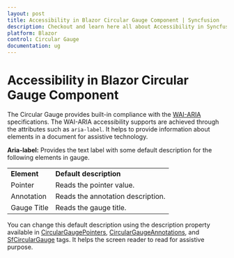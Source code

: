 ```yaml
---
layout: post
title: Accessibility in Blazor Circular Gauge Component | Syncfusion
description: Checkout and learn here all about Accessibility in Syncfusion Blazor Circular Gauge component and more.
platform: Blazor
control: Circular Gauge
documentation: ug
---
```



# Accessibility in Blazor Circular Gauge Component

The Circular Gauge provides built-in compliance with the [WAI-ARIA](https://www.w3.org/TR/wai-aria-practices/) specifications. The WAI-ARIA accessibility supports are achieved through the attributes such as `aria-label`. It helps to provide information about elements in a document for assistive technology.

**Aria-label:** Provides the text label with some default description for the following elements in gauge.

<!-- markdownlint-disable MD033 -->
<table>
<tr>
<td><b>Element</b></td>
<td><b>Default description</b></td>
</tr>
<tr>
<td>Pointer</td>
<td>Reads the pointer value.</td>
</tr>
<tr>
<td>Annotation</td>
<td>Reads the annotation description.</td>
</tr>
<tr>
<td>Gauge Title</td>
<td>Reads the gauge title.</td>
</tr>
</table>

 You can change this default description using the description property available in [CircularGaugePointers](https://help.syncfusion.com/cr/aspnetcore-blazor/Syncfusion.Blazor.CircularGauge.CircularGaugePointers.html), [CircularGaugeAnnotations](https://help.syncfusion.com/cr/aspnetcore-blazor/Syncfusion.Blazor.CircularGauge.CircularGaugeAnnotations.html), and [SfCircularGauge](https://help.syncfusion.com/cr/aspnetcore-blazor/Syncfusion.Blazor.CircularGauge.SfCircularGauge.html) tags. It helps the screen reader to read for assistive purpose.
